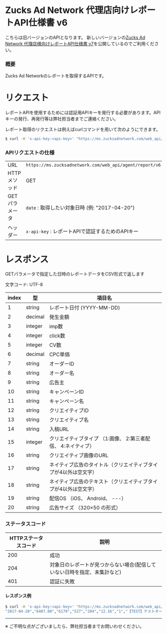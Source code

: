 # Zucks Ad Network 代理店向けレポートAPI仕様書 v6

こちらは旧バージョンのAPIとなります。
新しいバージョンの[Zucks Ad Network 代理店様向けレポートAPI仕様書 v7](Zucks-Ad-Network-Agent-Report-Api-Specification-v7.md)を公開しているのでご利用ください。

### 概要

Zucks Ad Networkのレポートを取得するAPIです。

# リクエスト

レポートAPIを使用するためには認証用APIキーを発行する必要があります。APIキーの発行、再発行等は弊社担当者までご連絡ください。

レポート取得のリクエストは例えばcurlコマンドを用いて次のようにできます。

``` sh
$ curl -H 'x-api-key:<api-key>' "https://ms.zucksadnetwork.com/web_api/agent/report/v6?date=<date>"
```

### APIリクエストの仕様

|     |     | 
| --- | --- |
| URL | `https://ms.zucksadnetwork.com/web_api/agent/report/v6` |
| HTTPメソッド | GET |
| GETパラメータ | `date` : 取得したい対象日時 (例: "2017-04-20") |
| ヘッダー | `x-api-key` : レポートAPIで認証するためのAPIキー |



# レスポンス

GETパラメータで指定した日時のレポートデータをCSV形式で返します

文字コード: UTF-8

| index | 型 | 項目名 |
| --- | --- | --- |
| 1 | string | レポート日付 (YYYY-MM-DD) |
| 2 | decimal | 発生金額 |
| 3 | integer | imp数 |
| 4 | integer | click数 |
| 5 | integer | CV数 |
| 6 | decimal | CPC単価 |
| 7 | string | オーダーID |
| 8 | string | オーダー名 |
| 9 | string | 広告主 |
| 10 | string | キャンペーンID |
| 11 | string | キャンペーン名 |
| 12 | string | クリエイティブID |
| 13 | string | クリエイティブ名 |
| 14 | string | 入稿URL |
| 15 | integer | クリエイティブタイプ （1:画像、 2:第三者配信、 4:ネイティブ） |
| 16 | string | クリエイティブ画像のURL |
| 17 | string | ネイティブ広告のタイトル（クリエイティブタイプが4以外は空文字） |
| 18 | string | ネイティブ広告のテキスト（クリエイティブタイプが4以外は空文字） |
| 19 | string | 配信OS （iOS、 Android、 ---） |
| 20 | string | 広告サイズ （320×50 の形式） |

### ステータスコード

| HTTPステータスコード | 説明 |
| -------------------- | ---- |
| 200                  | 成功 |
| 204                  | 対象日のレポートが見つからない場合(配信していない日時を指定、未集計など) |
| 401                  | 認証に失敗 |


#### レスポンス例

``` sh
$ curl -H 'x-api-key:<api-key>' "https://ms.zucksadnetwork.com/web_api/agent/report/v6?date=2017-04-20"
"2017-04-20","6407.00","6179","527","204","12.16","1","【TEST】テストオーダー","【TEST】テスト広告主","1","【TEST】テストキャンペーン","1","【TEST】テストクリエイティブ","https://zucks.co.jp/","1","---","","","---","320×50"
```


----------------------------------------------------------------

※ ご不明な点がございましたら、弊社担当者までお問いわせください。

